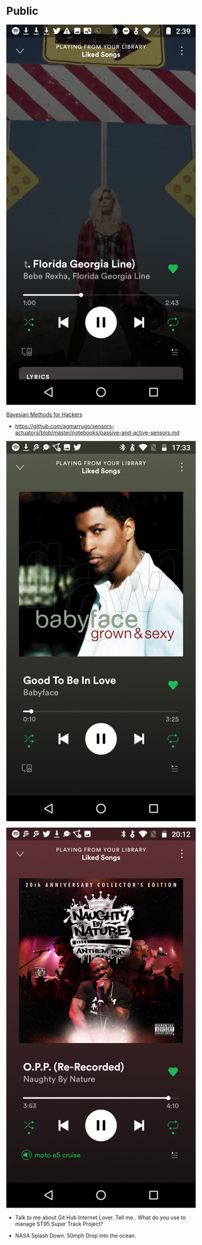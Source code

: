 # Public

![Drag Racing](https://github.com/radioUSD/public/blob/master/Screenshot_20200803-143904.png)



[Bayesian Methods for Hackers ](https://nbviewer.jupyter.org/github/CamDavidsonPilon/Probabilistic-Programming-and-Bayesian-Methods-for-Hackers/blob/master/Chapter1_Introduction/Ch1_Introduction_PyMC3.ipynb)

- https://github.com/agmarrugo/sensors-actuators/blob/master/notebooks/passive-and-active-sensors.md


![Drag Racing](https://github.com/radioUSD/public/blob/master/Screenshot_20200802-173342.png)

![Drag Racing](https://github.com/radioUSD/public/blob/master/Screenshot_20200731-201225.png)




- Talk to me about Git Hub Internet Lover.  Tell me.. What do you use to manage ST95 Super Track Project?

- NASA Splash Down. 50mph Drop into the ocean.
